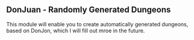 ## DonJuan - Randomly Generated Dungeons
This module will enable you to create automatically generated dungeons, based on DonJon, which I will fill out mroe in the future.